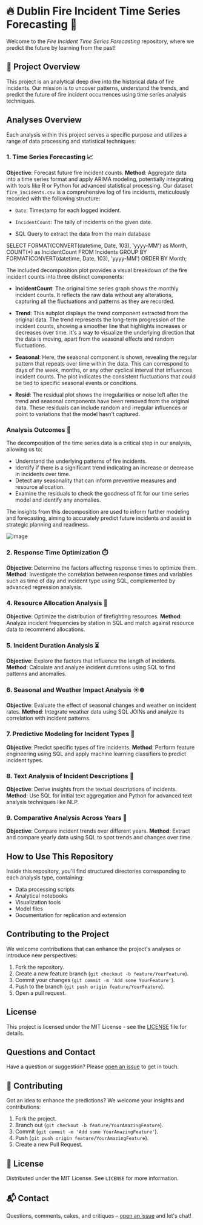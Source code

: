 # 🔥 Dublin Fire Incident Time Series Forecasting 🔮

Welcome to the _Fire Incident Time Series Forecasting_ repository, where we predict the future by learning from the past!

## 🚀 Project Overview

This project is an analytical deep dive into the historical data of fire incidents. Our mission is to uncover patterns, understand the trends, and predict the future of fire incident occurrences using time series analysis techniques.

## Analyses Overview

Each analysis within this project serves a specific purpose and utilizes a range of data processing and statistical techniques:

### 1. Time Series Forecasting 📈
**Objective**: Forecast future fire incident counts.
**Method**: Aggregate data into a time series format and apply ARIMA modeling, potentially integrating with tools like R or Python for advanced statistical processing.
Our dataset `fire_incidents.csv` is a comprehensive log of fire incidents, meticulously recorded with the following structure:

- `Date`: Timestamp for each logged incident.
- `IncidentCount`: The tally of incidents on the given date.

- SQL Query to extract the data from the main database
  
SELECT 
    FORMAT(CONVERT(datetime, Date, 103), 'yyyy-MM') as Month, 
    COUNT(*) as IncidentCount 
FROM Incidents 
GROUP BY FORMAT(CONVERT(datetime, Date, 103), 'yyyy-MM') 
ORDER BY Month;


The included decomposition plot provides a visual breakdown of the fire incident counts into three distinct components:

- **IncidentCount**: The original time series graph shows the monthly incident counts. It reflects the raw data without any alterations, capturing all the fluctuations and patterns as they are recorded.

- **Trend**: This subplot displays the trend component extracted from the original data. The trend represents the long-term progression of the incident counts, showing a smoother line that highlights increases or decreases over time. It's a way to visualize the underlying direction that the data is moving, apart from the seasonal effects and random fluctuations.

- **Seasonal**: Here, the seasonal component is shown, revealing the regular pattern that repeats over time within the data. This can correspond to days of the week, months, or any other cyclical interval that influences incident counts. The plot indicates the consistent fluctuations that could be tied to specific seasonal events or conditions.

- **Resid**: The residual plot shows the irregularities or noise left after the trend and seasonal components have been removed from the original data. These residuals can include random and irregular influences or point to variations that the model hasn't captured.

### Analysis Outcomes 📝

The decomposition of the time series data is a critical step in our analysis, allowing us to:

- Understand the underlying patterns of fire incidents.
- Identify if there is a significant trend indicating an increase or decrease in incidents over time.
- Detect any seasonality that can inform preventive measures and resource allocation.
- Examine the residuals to check the goodness of fit for our time series model and identify any anomalies.

The insights from this decomposition are used to inform further modeling and forecasting, aiming to accurately predict future incidents and assist in strategic planning and readiness.

![image](https://github.com/Pradyumna-yes/Dublin-Fire-Incident-Time-Series-Forecasting/assets/96283346/8fe9df39-ee0a-47c8-84d8-840a9857c304)

### 2. Response Time Optimization ⏱️
**Objective**: Determine the factors affecting response times to optimize them.
**Method**: Investigate the correlation between response times and variables such as time of day and incident type using SQL, complemented by advanced regression analysis.


### 4. Resource Allocation Analysis 🚒
**Objective**: Optimize the distribution of firefighting resources.
**Method**: Analyze incident frequencies by station in SQL and match against resource data to recommend allocations.

### 5. Incident Duration Analysis ⏳
**Objective**: Explore the factors that influence the length of incidents.
**Method**: Calculate and analyze incident durations using SQL to find patterns and anomalies.

### 6. Seasonal and Weather Impact Analysis ☀️❄️
**Objective**: Evaluate the effect of seasonal changes and weather on incident rates.
**Method**: Integrate weather data using SQL JOINs and analyze its correlation with incident patterns.

### 7. Predictive Modeling for Incident Types 🧠
**Objective**: Predict specific types of fire incidents.
**Method**: Perform feature engineering using SQL and apply machine learning classifiers to predict incident types.

### 8. Text Analysis of Incident Descriptions 📝
**Objective**: Derive insights from the textual descriptions of incidents.
**Method**: Use SQL for initial text aggregation and Python for advanced text analysis techniques like NLP.

### 9. Comparative Analysis Across Years 📅
**Objective**: Compare incident trends over different years.
**Method**: Extract and compare yearly data using SQL to spot trends and changes over time.

## How to Use This Repository

Inside this repository, you'll find structured directories corresponding to each analysis type, containing:

- Data processing scripts
- Analytical notebooks
- Visualization tools
- Model files
- Documentation for replication and extension

## Contributing to the Project

We welcome contributions that can enhance the project's analyses or introduce new perspectives:

1. Fork the repository.
2. Create a new feature branch (`git checkout -b feature/YourFeature`).
3. Commit your changes (`git commit -m 'Add some YourFeature'`).
4. Push to the branch (`git push origin feature/YourFeature`).
5. Open a pull request.

## License

This project is licensed under the MIT License - see the [LICENSE](LICENSE) file for details.

## Questions and Contact

Have a question or suggestion? Please [open an issue](https://github.com/your_username/Fire-Incident-Analysis-Project/issues) to get in touch.



## 👐 Contributing

Got an idea to enhance the predictions? We welcome your insights and contributions:

1. Fork the project.
2. Branch out (`git checkout -b feature/YourAmazingFeature`).
3. Commit (`git commit -m 'Add some YourAmazingFeature'`).
4. Push (`git push origin feature/YourAmazingFeature`).
5. Create a new Pull Request.

## 📜 License

Distributed under the MIT License. See `LICENSE` for more information.

## 📬 Contact

Questions, comments, cakes, and critiques – [open an issue](https://github.com/your_username/Fire-Incident-Time-Series-Forecasting/issues) and let's chat!

